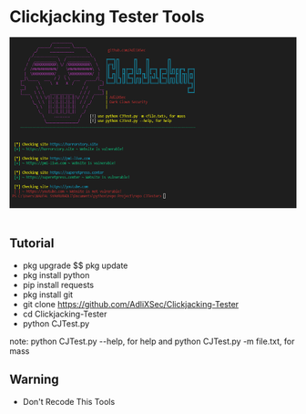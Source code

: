 # Clickjacking Tester Tools

<center><img src="fto/hayoo.png" height="300" width="600"></center><br>

## Tutorial 

- pkg upgrade $$ pkg update
- pkg install python
- pip install requests
- pkg install git
- git clone https://github.com/AdliXSec/Clickjacking-Tester
- cd Clickjacking-Tester
- python CJTest.py 

note: 
python CJTest.py --help, for help and
python CJTest.py -m file.txt, for mass

## Warning

- Don't Recode This Tools